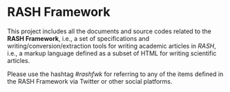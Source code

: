 # RASH Framework

This project includes all the documents and source codes related to the **RASH Framework**, i.e., a set of specifications and writing/conversion/extraction tools for writing academic articles in *RASH*, i.e., a markup language defined as a subset of HTML for writing scientific articles.

Please use the hashtag *#rashfwk* for referring to any of the items defined in the RASH Framework via Twitter or other social platforms.
